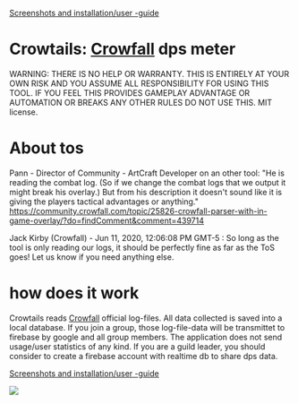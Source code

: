 [Screenshots and installation/user -guide](https://github.com/Crowtails/meter/wiki)

# Crowtails: [Crowfall](https://crowfall.com/en-US/) dps meter
   WARNING: THERE IS NO HELP OR WARRANTY. THIS IS ENTIRELY AT YOUR OWN RISK AND YOU ASSUME ALL RESPONSIBILITY
   FOR USING THIS TOOL. IF YOU FEEL THIS PROVIDES GAMEPLAY ADVANTAGE OR AUTOMATION OR BREAKS ANY OTHER
   RULES DO NOT USE THIS.
   MIT license.
   
# About tos
Pann - Director of Community - ArtCraft Developer on an other tool: "He is reading the combat log. (So if we change the combat logs that we output it might break his overlay.) But from his description it doesn't sound like it is giving the players tactical advantages or anything."
https://community.crowfall.com/topic/25826-crowfall-parser-with-in-game-overlay/?do=findComment&comment=439714

Jack Kirby (Crowfall) - Jun 11, 2020, 12:06:08 PM GMT-5 : So long as the tool is only reading our logs, it should be perfectly fine as far as the ToS goes! Let us know if you need anything else.

# how does it work
   Crowtails reads [Crowfall](https://crowfall.com/en-US/) official log-files. All data collected is saved into a local database.
   If you join a group, those log-file-data will be transmittet to firebase by google and all group 
   members.
   The application does not send usage/user statistics of any kind.
   If you are a guild leader, you should consider to create a firebase account with realtime db to share dps data.

[Screenshots and installation/user -guide](https://github.com/Crowtails/meter/wiki)

![](https://cdn.discordapp.com/attachments/699668994336096297/723252112171073678/dpstool.PNG)
